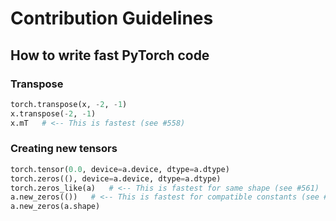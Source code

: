 # Contribution Guidelines

## How to write fast PyTorch code

### Transpose

```python
torch.transpose(x, -2, -1)
x.transpose(-2, -1)
x.mT   # <-- This is fastest (see #558)
```

### Creating new tensors

```python
torch.tensor(0.0, device=a.device, dtype=a.dtype)
torch.zeros((), device=a.device, dtype=a.dtype)
torch.zeros_like(a)   # <-- This is fastest for same shape (see #561)
a.new_zeros(())   # <-- This is fastest for compatible constants (see #561)
a.new_zeros(a.shape)
```
